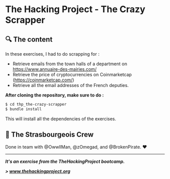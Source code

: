 # The Hacking Project - The Crazy Scrapper


## :mag: The content
In these exercises, I had to do scrapping for :
* Retrieve emails from the town halls of a department on https://www.annuaire-des-mairies.com/
* Retrieve the price of cryptocurrencies on Coinmarketcap (https://coinmarketcap.com/)
* Retrieve all the email addresses of the French deputies.

**After cloning the repository, make sure to do :**
```sh
$ cd thp_the-crazy-scrapper
$ bundle install
```
This will install all the dependencies of the exercises.

## :european_post_office: The Strasbourgeois Crew
Done in team with @OwwllMan, @zOmegad, and @BrokenPirate. :heart:

<hr>

***It's an exercise from the TheHackingProject bootcamp.***

***> www.thehackingproject.org***
